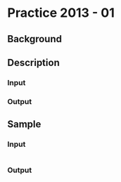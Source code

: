 # Practice 2013 - 01

## Background

## Description

### Input

### Output

## Sample
### Input
```
```

### Output
```
```